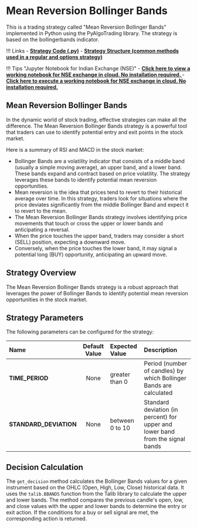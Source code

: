 # Mean Reversion Bollinger Bands
This is a trading strategy called "Mean Reversion Bollinger Bands" implemented in Python using the PyAlgoTrading library. The strategy is based on the bollingerbands indicator.

!!! Links
    - **[Strategy Code (.py)](https://github.com/algobulls/pyalgostrategypool/blob/master/pyalgostrategypool/mean_reversion_bollinger_bands/_strategy.py)**
    - **[Strategy Structure (common methods used in a regular and options strategy)](strategy_guides/common_strategy_guide.md)**
    
!!! Tips "Jupyter Notebook for Indian Exchange (NSE)"
    - **[Click here to view a working notebook for NSE exchange in cloud. No installation required. ](https://nbviewer.org/github/algobulls/pyalgotrading/blob/master/jupyter/nse_equity/mean_reversion_bollinger_bands.ipynb)**
    - **[Click here to execute a working notebook for NSE exchange in cloud. No installation required. ](https://mybinder.org/v2/gh/algobulls/pyalgotrading/fe289cc5d5df69e7b87b930cce110326645cd99d?urlpath=lab%2Ftree%2Fjupyter%2Fnse_equity%2Fmean_reversion_bollinger_bands.ipynb)**
    
## Mean Reversion Bollinger Bands
In the dynamic world of stock trading, effective strategies can make all the difference. The Mean Reversion Bollinger Bands strategy is a powerful tool that traders can use to identify potential entry and exit points in the stock market.

Here is a summary of RSI and MACD in the stock market:
- Bollinger Bands are a volatility indicator that consists of a middle band (usually a simple moving average), an upper band, and a lower band. These bands expand and contract based on price volatility. The strategy leverages these bands to identify potential mean reversion opportunities.
- Mean reversion is the idea that prices tend to revert to their historical average over time. In this strategy, traders look for situations where the price deviates significantly from the middle Bollinger Band and expect it to revert to the mean.
- The Mean Reversion Bollinger Bands strategy involves identifying price movements that touch or cross the upper or lower bands and anticipating a reversal. 
- When the price touches the upper band, traders may consider a short (SELL) position, expecting a downward move.
- Conversely, when the price touches the lower band, it may signal a potential long (BUY) opportunity, anticipating an upward move.

## Strategy Overview
The Mean Reversion Bollinger Bands strategy is a robust approach that leverages the power of Bollinger Bands to identify potential mean reversion opportunities in the stock market.

## Strategy Parameters
The following parameters can be configured for the strategy:

| Name                   |  Default Value  | Expected Value   | Description                                                                    |
|:-----------------------|:---------------:|:-----------------|:-------------------------------------------------------------------------------|
| **TIME_PERIOD**        |      None       | greater than 0   | Period (number of candles) by which Bollinger Bands are calculated             |
| **STANDARD_DEVIATION** |      None       | between 0 to 10  | Standard deviation (in percent) for upper and lower band from the signal bands |

## Decision Calculation

The `get_decision` method calculates the Bollinger Bands values for a given instrument based on the OHLC (Open, High, Low, Close) historical data. It uses the `talib.BBANDS` function from the Talib library to calculate the upper and lower bands. The method compares the previous candle's open, low, and close values with the upper and lower bands to determine the entry or exit action. If the conditions for a buy or sell signal are met, the corresponding action is returned.